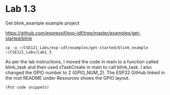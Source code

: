 # Lab 1.3
Get blink_example example project

https://github.com/espressif/esp-idf/tree/master/examples/get-started/blink
```
cp -a ~/CSE121_Labs/esp-idf/examples/get-started/blink_example ~/CSE121_Labs/Lab1_3
```
As per the lab instructions, I moved the code in main to a function called blink_task and then used xTaskCreate in main to call blink_task. I also changed the GPIO number to 2 (GPIO_NUM_2). The ESP32 GitHub linked in the root README under Resources shows the GPIO layout.
```
(Put code snippets)
```
